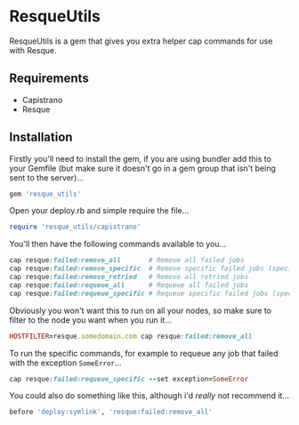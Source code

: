 # ResqueUtils

ResqueUtils is a gem that gives you extra helper cap commands for use with Resque.

## Requirements

* Capistrano
* Resque

## Installation

Firstly you'll need to install the gem, if you are using bundler add this to your Gemfile (but make sure it doesn't go in a gem group that isn't being sent to the server)...

``` ruby
gem 'resque_utils'
```
    
Open your deploy.rb and simple require the file...

``` ruby
require 'resque_utils/capistrano'
```
    
You'll then have the following commands available to you...

``` ruby
cap resque:failed:remove_all       # Remove all failed jobs
cap resque:failed:remove_specific  # Remove specific failed jobs (specify with '--set exception=SomeError')
cap resque:failed:remove_retried   # Remove all retried jobs
cap resque:failed:requeue_all      # Requeue all failed jobs
cap resque:failed:requeue_specific # Requeue specific failed jobs (specify with '--set exception=SomeError')
```

Obviously you won't want this to run on all your nodes, so make sure to filter to the node you want when you run it...

``` ruby
HOSTFILTER=resque.somedomain.com cap resque:failed:remove_all
```

To run the specific commands, for example to requeue any job that failed with the exception ``` SomeError ```...

``` ruby
cap resque:failed:requeue_specific --set exception=SomeError
```
    
You could also do something like this, although i'd *really* not recommend it...

``` ruby
before 'deploy:symlink', 'resque:failed:remove_all'
```